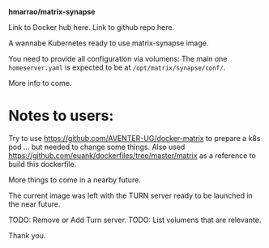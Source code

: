 **hmarrao/matrix-synapse**

Link to Docker hub here[]().
Link to github repo here[]().

A wannabe Kubernetes ready to use matrix-synapse image.

You need to provide all configuration via volumens:
The main one ```homeserver.yaml``` is expected to be at ```/opt/matrix/synapse/conf/```.

More info to come.

# Notes to users:

Try to use https://github.com/AVENTER-UG/docker-matrix to prepare a k8s pod ... but needed to change some things.
Also used https://github.com/euank/dockerfiles/tree/master/matrix as a reference to build this dockerfile.

More things to come in a nearby future.

The current image was left with the TURN server ready to be launched in the near future.

TODO: Remove or Add Turn server.
TODO: List volumens that are relevante.

Thank you.
